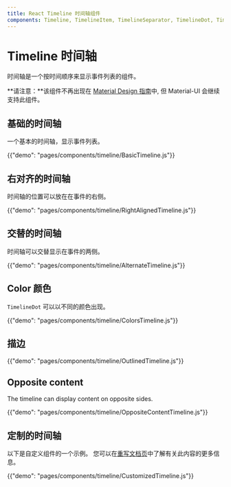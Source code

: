 ```yaml
---
title: React Timeline 时间轴组件
components: Timeline, TimelineItem, TimelineSeparator, TimelineDot, TimelineConnector, TimelineContent, TimelineOppositeContent
---
```


# Timeline 时间轴

<p class="description">时间轴是一个按时间顺序来显示事件列表的组件。</p>

**请注意：**该组件不再出现在 [Material Design 指南](https://material.io/)中, 但 Material-UI 会继续支持此组件。

## 基础的时间轴

一个基本的时间轴，显示事件列表。

{{"demo": "pages/components/timeline/BasicTimeline.js"}}

## 右对齐的时间轴

时间轴的位置可以放在在事件的右侧。

{{"demo": "pages/components/timeline/RightAlignedTimeline.js"}}

## 交替的时间轴

时间轴可以交替显示在事件的两侧。

{{"demo": "pages/components/timeline/AlternateTimeline.js"}}

## Color 颜色

`TimelineDot` 可以以不同的颜色出现。

{{"demo": "pages/components/timeline/ColorsTimeline.js"}}

## 描边

{{"demo": "pages/components/timeline/OutlinedTimeline.js"}}

## Opposite content

The timeline can display content on opposite sides.

{{"demo": "pages/components/timeline/OppositeContentTimeline.js"}}

## 定制的时间轴

以下是自定义组件的一个示例。 您可以在[重写文档页](/customization/components/)中了解有关此内容的更多信息。

{{"demo": "pages/components/timeline/CustomizedTimeline.js"}}
